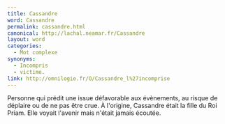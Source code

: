```yaml
---
title: Cassandre
word: Cassandre
permalink: cassandre.html
canonical: http://lachal.neamar.fr/Cassandre
layout: word
categories:
  - Mot complexe
synonyms:
  - Incompris
  - victime.
link: http://omnilogie.fr/O/Cassandre_l%27incomprise
---
```


Personne qui prédit une issue défavorable aux évènements, au risque de déplaire ou de ne pas être crue.
À l'origine, Cassandre était la fille du Roi Priam. Elle voyait l'avenir mais n'était jamais écoutée.



